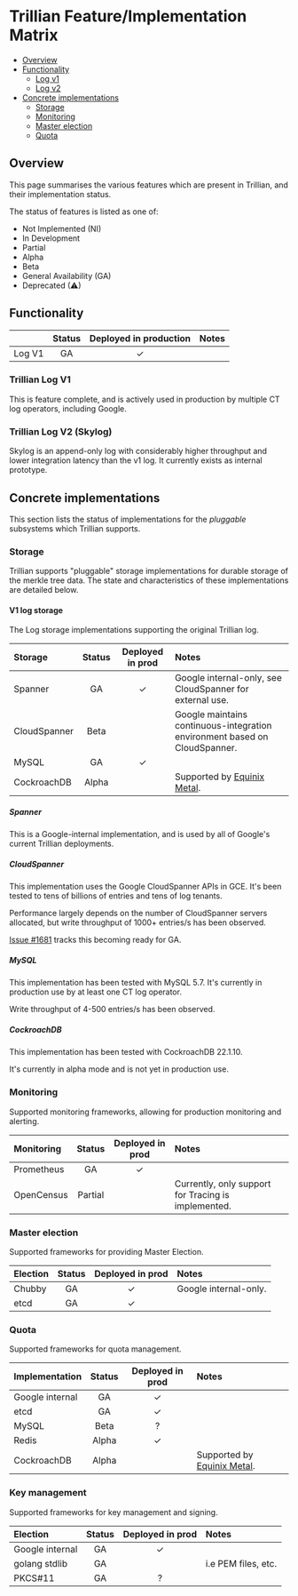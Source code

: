 # Trillian Feature/Implementation Matrix

 - [Overview](#overview)
 - [Functionality](#functionality)
   - [Log v1](#trillian-log-v1)
   - [Log v2](#trillian-log-v2-skylog)
 - [Concrete implementations](#concrete-implementations)
   - [Storage](#storage)
   - [Monitoring](#monitoring)
   - [Master election](#master-election)
   - [Quota](#quota)


## Overview

This page summarises the various features which are present in Trillian, and
their implementation status.

The status of features is listed as one of:
  * Not Implemented (NI)
  * In Development
  * Partial
  * Alpha
  * Beta
  * General Availability (GA)
  * Deprecated (⚠)


## Functionality

|                     |  Status            | Deployed in production    | Notes                                                   |
|:---                  |   :---:           | :---:                      |:---                                                     |
| Log V1               |   GA              | ✓                         |                                                         |

### Trillian Log V1

This is feature complete, and is actively used in production by multiple CT log operators, including Google.

### Trillian Log V2 (Skylog)

Skylog is an append-only log with considerably higher throughput and lower integration latency than the v1 log.
It currently exists as internal prototype.

## Concrete implementations

This section lists the status of implementations for the _pluggable_ subsystems which Trillian supports.

### Storage

Trillian supports "pluggable" storage implementations for durable storage of the merkle tree data.
The state and characteristics of these implementations are detailed below.

#### V1 log storage

The Log storage implementations supporting the original Trillian log.


| Storage          | Status  | Deployed in prod    | Notes                                                                       |
|:---              | :---:   | :---:                |:---                                                                         |
| Spanner          | GA      | ✓                   | Google internal-only, see CloudSpanner for external use.                    |
| CloudSpanner    | Beta     |                     | Google maintains continuous-integration environment based on CloudSpanner.  |
| MySQL            | GA      | ✓                   |                                                                             |
| CockroachDB      | Alpha   |                     | Supported by [Equinix Metal](https://deploy.equinix.com/).                  |

##### Spanner
This is a Google-internal implementation, and is used by all of Google's current Trillian deployments.

##### CloudSpanner
This implementation uses the Google CloudSpanner APIs in GCE.
It's been tested to tens of billions of entries and tens of log tenants.

Performance largely depends on the number of CloudSpanner servers allocated,
but write throughput of 1000+ entries/s has been observed.

[Issue #1681](https://github.com/google/trillian/issues/1681) tracks this becoming ready for GA.

##### MySQL
This implementation has been tested with MySQL 5.7.
It's currently in production use by at least one CT log operator.

Write throughput of 4-500 entries/s has been observed.

##### CockroachDB

This implementation has been tested with CockroachDB 22.1.10.

It's currently in alpha mode and is not yet in production use.

### Monitoring

Supported monitoring frameworks, allowing for production monitoring and alerting.

| Monitoring      | Status  | Deployed in prod    | Notes                                                                       |
|:---             | :---:   | :---:               |:---                                                                         |
| Prometheus      | GA      | ✓                   |                                                                             |
| OpenCensus      | Partial |                     | Currently, only support for Tracing is implemented.                         |

### Master election

Supported frameworks for providing Master Election.

| Election        | Status  | Deployed in prod    | Notes                                                                       |
|:---             | :---:   | :---:               |:---                                                                         |
| Chubby          | GA      | ✓                   | Google internal-only.                                                       |
| etcd            | GA      | ✓                   |                                                                             |

### Quota

Supported frameworks for quota management.

| Implementation  | Status  | Deployed in prod    | Notes                                                                       |
|:---             | :---:   | :---:               |:---                                                                         |
| Google internal | GA      | ✓                   |                                                                             |
| etcd            | GA      | ✓                   |                                                                             |
| MySQL           | Beta    | ?                   |                                                                             |
| Redis           | Alpha   | ✓                   |                                                                             |
| CockroachDB     | Alpha   |                     | Supported by [Equinix Metal](https://deploy.equinix.com/).                  |

### Key management

Supported frameworks for key management and signing.

| Election        | Status  | Deployed in prod    | Notes                                                                       |
|:---             | :---:   | :---:               |:---                                                                         |
| Google internal | GA      | ✓                   |                                                                             |
| golang stdlib   | GA      |                     | i.e PEM files, etc.                                                         |
| PKCS#11         | GA      | ?                   |                                                                             |
